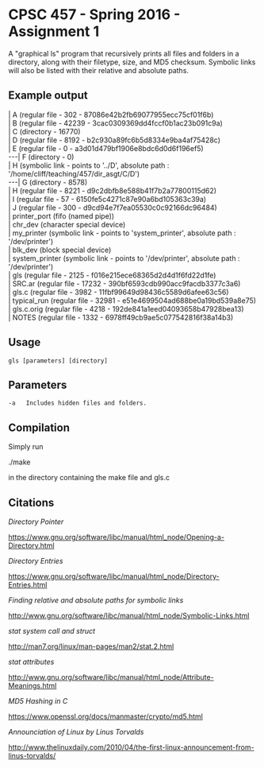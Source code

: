 CPSC 457 - Spring 2016 - Assignment 1
=====================================

A "graphical ls" program that recursively prints all files and folders in a
directory, along with their filetype, size, and MD5 checksum. Symbolic links
will also be listed with their relative and absolute paths.

Example output
--------------

| A (regular file - 302 - 87086e42b2fb69077955ecc75cf01f6b)  
| B (regular file - 42239 - 3cac0309369dd4fccf0b1ac23b091c9a)  
| C (directory - 16770)  
   | D (regular file - 8192 - b2c930a89fc6b5d8334e9ba4af75428c)  
   | E (regular file - 0 - a3d01d479bf1906e8bdc6d0d6f196ef5)  
---| F (directory - 0)  
      | H (symbolic link - points to '../D', absolute path : '/home/cliff/teaching/457/dir_asgt/C/D')  
---| G (directory - 8578)  
      | H (regular file - 8221 - d9c2dbfb8e588b41f7b2a77800115d62)  
      | I (regular file - 57 - 6150fe5c4271c87e90a6bd105363c39a)  
      | J (regular file - 300 - d9cd94e7f7ea05530c0c92166dc96484)  
      | printer_port (fifo (named pipe))  
      | chr_dev (character special device)  
      | my_printer (symbolic link - points to 'system_printer', absolute path : '/dev/printer')  
      | blk_dev (block special device)  
      | system_printer (symbolic link - points to '/dev/printer', absolute path : '/dev/printer')  
| gls (regular file - 2125 - f016e215ece68365d2d4d1f6fd22d1fe)  
| SRC.ar (regular file - 17232 - 390bf6593cdb990acc9facdb3377c3a6)  
| gls.c (regular file - 3982 - 11fbf99649d98436c5589d6afee63c56)  
| typical_run (regular file - 32981 - e51e4699504ad688be0a19bd539a8e75)  
| gls.c.orig (regular file - 4218 - 192de841a1eed04093658b47928bea13)  
| NOTES (regular file - 1332 - 6978ff49cb9ae5c077542816f38a14b3)  

Usage
-----
`gls [parameters] [directory]`

Parameters
----------
`-a   Includes hidden files and folders.`

Compilation
-----------

Simply run

./make

in the directory containing the make file and gls.c


Citations
---------

_Directory Pointer_

https://www.gnu.org/software/libc/manual/html_node/Opening-a-Directory.html

_Directory Entries_

https://www.gnu.org/software/libc/manual/html_node/Directory-Entries.html

_Finding relative and absolute paths for symbolic links_

http://www.gnu.org/software/libc/manual/html_node/Symbolic-Links.html

_stat system call and struct_

http://man7.org/linux/man-pages/man2/stat.2.html

_stat attributes_

http://www.gnu.org/software/libc/manual/html_node/Attribute-Meanings.html

_MD5 Hashing in C_

https://www.openssl.org/docs/manmaster/crypto/md5.html

_Announciation of Linux by Linus Torvalds_

http://www.thelinuxdaily.com/2010/04/the-first-linux-announcement-from-linus-torvalds/

